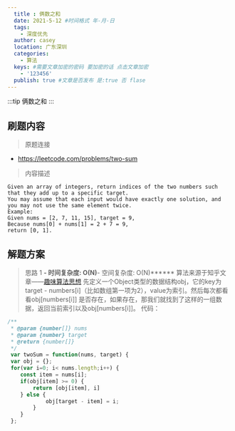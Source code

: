 ```yaml
---
  title : 俩数之和
  date: 2021-5-12 #时间格式 年-月-日
  tags:
    - 深度优先
  author: casey
  location: 广东深圳
  categories:
    - 算法
  keys: #需要文章加密的密码 要加密的话 点击文章加密
    - '123456'
  publish: true #文章是否发布 是:true 否 flase
---
```

:::tip
俩数之和
:::

## 刷题内容

> 原题连接
* https://leetcode.com/problems/two-sum
> 内容描述
```
Given an array of integers, return indices of the two numbers such that they add up to a specific target.
You may assume that each input would have exactly one solution, and you may not use the same element twice.
Example:
Given nums = [2, 7, 11, 15], target = 9,
Because nums[0] + nums[1] = 2 + 7 = 9,
return [0, 1].
```
## 解题方案
> 思路 1
******- 时间复杂度: O(N)******- 空间复杂度: O(N)******
算法来源于知乎文章——[趣味算法思想](https://zhuanlan.zhihu.com/p/46223775)
先定义一个Object类型的数据结构obj，它的key为target - numbers[i]（比如数组第一项为2），value为索引。然后每次都看看obj[numbers[i]] 是否存在，如果存在，那我们就找到了这样的一组数据，返回当前索引以及obj[numbers[i]]。
代码：
```javascript
/**
 * @param {number[]} nums
 * @param {number} target
 * @return {number[]}
 */
 var twoSum = function(nums, target) {
 var obj = {};
 for(var i=0; i< nums.length;i++) {
 	const item = nums[i];
 	if(obj[item] >= 0) {
 		return [obj[item], i]
 	} else {
 			obj[target - item] = i;
 		}
 	}
 };
 ```

























